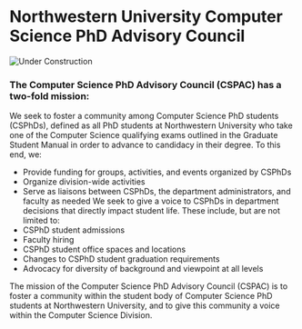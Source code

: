 # Northwestern University Computer Science PhD Advisory Council
![Under Construction](http://www.animatedgif.net/underconstruction/5consbar2_e0.gif)
### The Computer Science PhD Advisory Council (CSPAC) has a two-fold mission:
We seek to foster a community among Computer Science PhD students (CSPhDs), defined as all PhD students at Northwestern University who take one of the Computer Science qualifying exams outlined in the Graduate Student Manual in order to advance to candidacy in their degree. To this end, we:
* Provide funding for groups, activities, and events organized by CSPhDs
* Organize division-wide activities
* Serve as liaisons between CSPhDs, the department administrators, and faculty as needed
We seek to give a voice to CSPhDs in department decisions that directly impact student life. These include, but are not limited to:
* CSPhD student admissions
* Faculty hiring
* CSPhD student office spaces and locations
* Changes to CSPhD student graduation requirements
* Advocacy for diversity of background and viewpoint at all levels

The mission of the Computer Science PhD Advisory Council (CSPAC) is to foster a community within the student body of Computer Science PhD students at Northwestern University, and to give this community a voice within the Computer Science Division.


